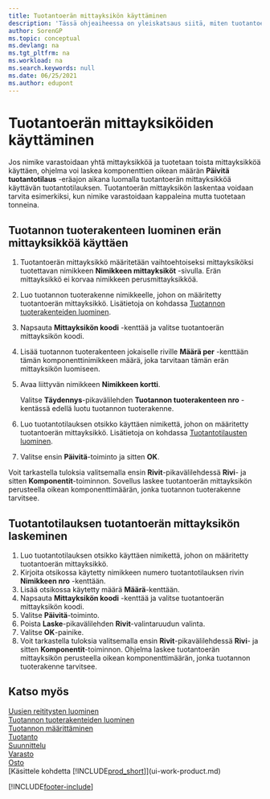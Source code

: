 ```yaml
---
title: Tuotantoerän mittayksikön käyttäminen
description: 'Tässä ohjeaiheessa on yleiskatsaus siitä, miten tuotantoerän mittayksiköitä voidaan käyttää Business Centralissa.'
author: SorenGP
ms.topic: conceptual
ms.devlang: na
ms.tgt_pltfrm: na
ms.workload: na
ms.search.keywords: null
ms.date: 06/25/2021
ms.author: edupont
---
```

# Tuotantoerän mittayksiköiden käyttäminen
Jos nimike varastoidaan yhtä mittayksikköä ja tuotetaan toista mittayksikköä käyttäen, ohjelma voi laskea komponenttien oikean määrän **Päivitä tuotantotilaus** -eräajon aikana luomalla tuotantoerän mittayksikköä käyttävän tuotantotilauksen. Tuotantoerän mittayksikön laskentaa voidaan tarvita esimerkiksi, kun nimike varastoidaan kappaleina mutta tuotetaan tonneina.  

## Tuotannon tuoterakenteen luominen erän mittayksikköä käyttäen  
1.  Tuotantoerän mittayksikkö määritetään vaihtoehtoiseksi mittayksiköksi tuotettavan nimikkeen **Nimikkeen mittayksiköt** -sivulla. Erän mittayksikkö ei korvaa nimikkeen perusmittayksikköä.  
2.  Luo tuotannon tuoterakenne nimikkeelle, johon on määritetty tuotantoerän mittayksikkö. Lisätietoja on kohdassa [Tuotannon tuoterakenteiden luominen](production-how-to-create-production-boms.md).  
3.  Napsauta **Mittayksikön koodi** -kenttää ja valitse tuotantoerän mittayksikön koodi.  
4.  Lisää tuotannon tuoterakenteen jokaiselle riville **Määrä per** -kenttään tämän komponenttinimikkeen määrä, joka tarvitaan tämän erän mittayksikön luomiseen.  
5.  Avaa liittyvän nimikkeen **Nimikkeen kortti**.  

    Valitse **Täydennys**-pikavälilehden **Tuotannon tuoterakenteen nro** -kentässä edellä luotu tuotannon tuoterakenne.  
6.  Luo tuotantotilauksen otsikko käyttäen nimikettä, johon on määritetty tuotantoerän mittayksikkö. Lisätietoja on kohdassa [Tuotantotilausten luominen](production-how-to-create-production-orders.md).  
7.  Valitse ensin **Päivitä**-toiminto ja sitten **OK**.  

Voit tarkastella tuloksia valitsemalla ensin **Rivit**-pikavälilehdessä **Rivi**- ja sitten **Komponentit**-toiminnon. Sovellus laskee tuotantoerän mittayksikön perusteella oikean komponenttimäärän, jonka tuotannon tuoterakenne tarvitsee.  

## Tuotantotilauksen tuotantoerän mittayksikön laskeminen  
1.  Luo tuotantotilauksen otsikko käyttäen nimikettä, johon on määritetty tuotantoerän mittayksikkö.  
2.  Kirjoita otsikossa käytetty nimikkeen numero tuotantotilauksen rivin **Nimikkeen nro** -kenttään.  
3.  Lisää otsikossa käytetty määrä **Määrä**-kenttään.  
4.  Napsauta **Mittayksikön koodi** -kenttää ja valitse tuotantoerän mittayksikön koodi.  
5.  Valitse **Päivitä**-toiminto.
6.  Poista **Laske**-pikavälilehden **Rivit**-valintaruudun valinta.  
7.  Valitse **OK**-painike.  
8.  Voit tarkastella tuloksia valitsemalla ensin **Rivit**-pikavälilehdessä **Rivi**- ja sitten **Komponentit**-toiminnon. Ohjelma laskee tuotantoerän mittayksikön perusteella oikean komponenttimäärän, jonka tuotannon tuoterakenne tarvitsee.  

## Katso myös  
[Uusien reititysten luominen](production-how-to-create-routings.md)  
[Tuotannon tuoterakenteiden luominen](production-how-to-create-production-boms.md)     
[Tuotannon määrittäminen](production-configure-production-processes.md)  
[Tuotanto](production-manage-manufacturing.md)    
[Suunnittelu](production-planning.md)   
[Varasto](inventory-manage-inventory.md)  
[Osto](purchasing-manage-purchasing.md)  
[Käsittele kohdetta [!INCLUDE[prod_short](includes/prod_short.md)]](ui-work-product.md)  


[!INCLUDE[footer-include](includes/footer-banner.md)]